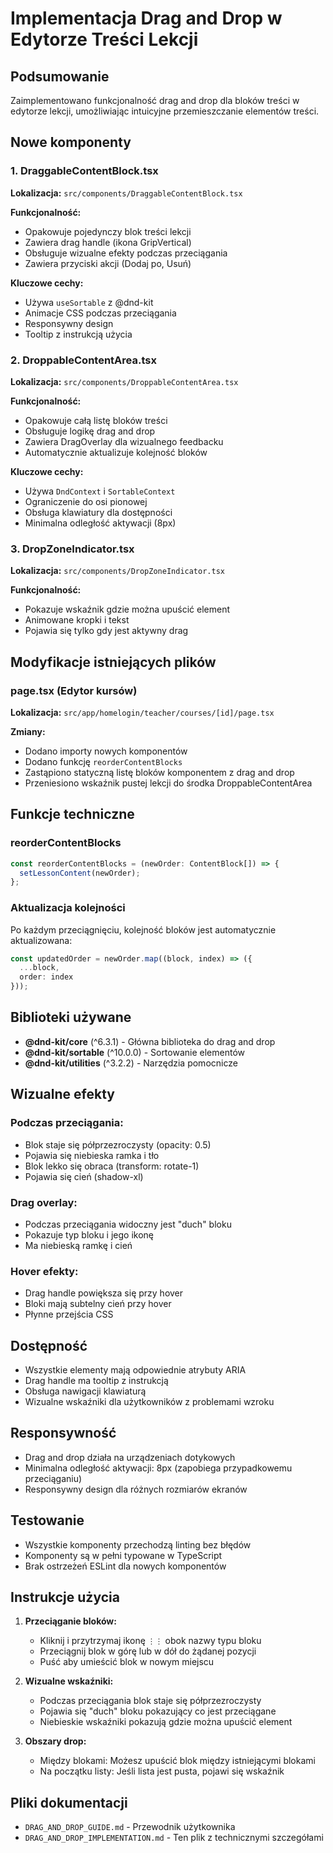 # Implementacja Drag and Drop w Edytorze Treści Lekcji

## Podsumowanie

Zaimplementowano funkcjonalność drag and drop dla bloków treści w edytorze lekcji, umożliwiając intuicyjne przemieszczanie elementów treści.

## Nowe komponenty

### 1. DraggableContentBlock.tsx
**Lokalizacja:** `src/components/DraggableContentBlock.tsx`

**Funkcjonalność:**
- Opakowuje pojedynczy blok treści lekcji
- Zawiera drag handle (ikona GripVertical)
- Obsługuje wizualne efekty podczas przeciągania
- Zawiera przyciski akcji (Dodaj po, Usuń)

**Kluczowe cechy:**
- Używa `useSortable` z @dnd-kit
- Animacje CSS podczas przeciągania
- Responsywny design
- Tooltip z instrukcją użycia

### 2. DroppableContentArea.tsx
**Lokalizacja:** `src/components/DroppableContentArea.tsx`

**Funkcjonalność:**
- Opakowuje całą listę bloków treści
- Obsługuje logikę drag and drop
- Zawiera DragOverlay dla wizualnego feedbacku
- Automatycznie aktualizuje kolejność bloków

**Kluczowe cechy:**
- Używa `DndContext` i `SortableContext`
- Ograniczenie do osi pionowej
- Obsługa klawiatury dla dostępności
- Minimalna odległość aktywacji (8px)

### 3. DropZoneIndicator.tsx
**Lokalizacja:** `src/components/DropZoneIndicator.tsx`

**Funkcjonalność:**
- Pokazuje wskaźnik gdzie można upuścić element
- Animowane kropki i tekst
- Pojawia się tylko gdy jest aktywny drag

## Modyfikacje istniejących plików

### page.tsx (Edytor kursów)
**Lokalizacja:** `src/app/homelogin/teacher/courses/[id]/page.tsx`

**Zmiany:**
- Dodano importy nowych komponentów
- Dodano funkcję `reorderContentBlocks`
- Zastąpiono statyczną listę bloków komponentem z drag and drop
- Przeniesiono wskaźnik pustej lekcji do środka DroppableContentArea

## Funkcje techniczne

### reorderContentBlocks
```typescript
const reorderContentBlocks = (newOrder: ContentBlock[]) => {
  setLessonContent(newOrder);
};
```

### Aktualizacja kolejności
Po każdym przeciągnięciu, kolejność bloków jest automatycznie aktualizowana:
```typescript
const updatedOrder = newOrder.map((block, index) => ({
  ...block,
  order: index
}));
```

## Biblioteki używane

- **@dnd-kit/core** (^6.3.1) - Główna biblioteka do drag and drop
- **@dnd-kit/sortable** (^10.0.0) - Sortowanie elementów
- **@dnd-kit/utilities** (^3.2.2) - Narzędzia pomocnicze

## Wizualne efekty

### Podczas przeciągania:
- Blok staje się półprzezroczysty (opacity: 0.5)
- Pojawia się niebieska ramka i tło
- Blok lekko się obraca (transform: rotate-1)
- Pojawia się cień (shadow-xl)

### Drag overlay:
- Podczas przeciągania widoczny jest "duch" bloku
- Pokazuje typ bloku i jego ikonę
- Ma niebieską ramkę i cień

### Hover efekty:
- Drag handle powiększa się przy hover
- Bloki mają subtelny cień przy hover
- Płynne przejścia CSS

## Dostępność

- Wszystkie elementy mają odpowiednie atrybuty ARIA
- Drag handle ma tooltip z instrukcją
- Obsługa nawigacji klawiaturą
- Wizualne wskaźniki dla użytkowników z problemami wzroku

## Responsywność

- Drag and drop działa na urządzeniach dotykowych
- Minimalna odległość aktywacji: 8px (zapobiega przypadkowemu przeciąganiu)
- Responsywny design dla różnych rozmiarów ekranów

## Testowanie

- Wszystkie komponenty przechodzą linting bez błędów
- Komponenty są w pełni typowane w TypeScript
- Brak ostrzeżeń ESLint dla nowych komponentów

## Instrukcje użycia

1. **Przeciąganie bloków:**
   - Kliknij i przytrzymaj ikonę `⋮⋮` obok nazwy typu bloku
   - Przeciągnij blok w górę lub w dół do żądanej pozycji
   - Puść aby umieścić blok w nowym miejscu

2. **Wizualne wskaźniki:**
   - Podczas przeciągania blok staje się półprzezroczysty
   - Pojawia się "duch" bloku pokazujący co jest przeciągane
   - Niebieskie wskaźniki pokazują gdzie można upuścić element

3. **Obszary drop:**
   - Między blokami: Możesz upuścić blok między istniejącymi blokami
   - Na początku listy: Jeśli lista jest pusta, pojawi się wskaźnik

## Pliki dokumentacji

- `DRAG_AND_DROP_GUIDE.md` - Przewodnik użytkownika
- `DRAG_AND_DROP_IMPLEMENTATION.md` - Ten plik z technicznymi szczegółami
